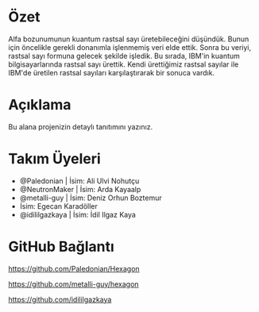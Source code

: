 # Özet

Alfa bozunumunun kuantum rastsal sayı üretebileceğini düşündük. Bunun için öncelikle gerekli donanımla işlenmemiş veri elde ettik. Sonra bu veriyi, rastsal sayı formuna gelecek şekilde işledik. Bu sırada, IBM'in kuantum bilgisayarlarında rastsal sayı ürettik. Kendi ürettiğimiz rastsal sayılar ile IBM'de üretilen rastsal sayıları karşılaştırarak bir sonuca vardık.

# Açıklama

Bu alana projenizin detaylı tanıtımını yazınız.

# Takım Üyeleri
 - @Paledonian | İsim: Ali Ulvi Nohutçu
 - @NeutronMaker | İsim: Arda Kayaalp
 - @metalli-guy | İsim: Deniz Orhun Boztemur
 - İsim: Egecan Karadöller
 - @idililgazkaya | İsim: İdil Ilgaz Kaya
 
# GitHub Bağlantı

https://github.com/Paledonian/Hexagon

https://github.com/metalli-guy/hexagon

https://github.com/idililgazkaya
